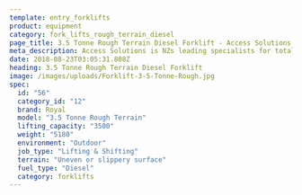 ```yaml
---
template: entry_forklifts
product: equipment
category: fork_lifts_rough_terrain_diesel
page_title: 3.5 Tonne Rough Terrain Diesel Forklift - Access Solutions - Akl Wgtn Chch, NZ
meta_description: Access Solutions is NZs leading specialists for total access solution equipment. 100% NZ owned & operated. Read about us - Make an enquiry today
date: 2018-08-23T03:05:31.808Z
heading: 3.5 Tonne Rough Terrain Diesel Forklift
image: /images/uploads/Forklift-3-5-Tonne-Rough.jpg
spec:
  id: "56"
  category_id: "12"
  brand: Royal
  model: "3.5 Tonne Rough Terrain"
  lifting_capacity: "3500"
  weight: "5180"
  environment: "Outdoor"
  job_type: "Lifting & Shifting"
  terrain: "Uneven or slippery surface"
  fuel_type: "Diesel"
  category: forklifts
---
```

